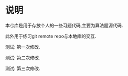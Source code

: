 # 说明
本仓库是用于存放个人的一些习题代码,主要为算法题源代码.

此外用于练习git remote repo与本地库的交互.

测试: 第一次修改.

测试: 第二次修改.

测试: 第三次修改.